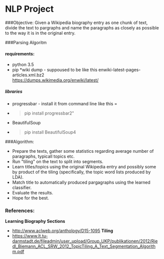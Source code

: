 # NLP Project 
###Objective:
Given a Wikipedia biography entry as one chunk of text, divide the text
to pargraphs and name the paragraphs as closely as possible to the way it is in the
original entry.

###Parsing Algoritm 
#### requirements:
* python 3.5
* pip
*wiki dump - suppoused to be like this  enwiki-latest-pages-articles.xml.bz2   
            https://dumps.wikimedia.org/enwiki/latest/
##### libraries 
* progressbar - install it from command line like this = 
* >pip install progressbar2"
* BeautifulSoup
* >pip install BeautifulSoup4



###Algorithm:
* Prepare the texts, gather some statistics regarding average number of paragraphs, typicall topics etc.
* Run "tiling" on the text to split into segments.
* Learn titles/topics using the original Wikipedia entry and possibly some by product of the tiling (specifically, the topic word lists produced by LDA).
* Match title to automatically produced pargagraphs using the learned classifier.
* Evaluate the results.
* Hope for the best.

### References:
**Learning Biography Sections**
* http://www.aclweb.org/anthology/D15-1095
**Tiling**
* https://www.lt.tu-darmstadt.de/fileadmin/user_upload/Group_UKP/publikationen/2012/Riedl_Biemann_ACL_SRW_2012_TopicTiling_A_Text_Segmentation_Algorithm.pdf
